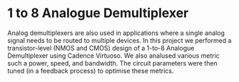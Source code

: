 # 1 to 8 Analogue Demultiplexer
Analog demultiplexers are also used in applications where a single analog signal needs to be routed to multiple devices.
In this project we performed a transistor-level (NMOS and CMOS) design of a 1-to-8 Analogue Demultiplexer using Cadence Virtuoso.
We also analused various metric such a power, speed, and bandwidth.
The circuit parameters were then tuned (in a feedback process) to optimise these metrics.
